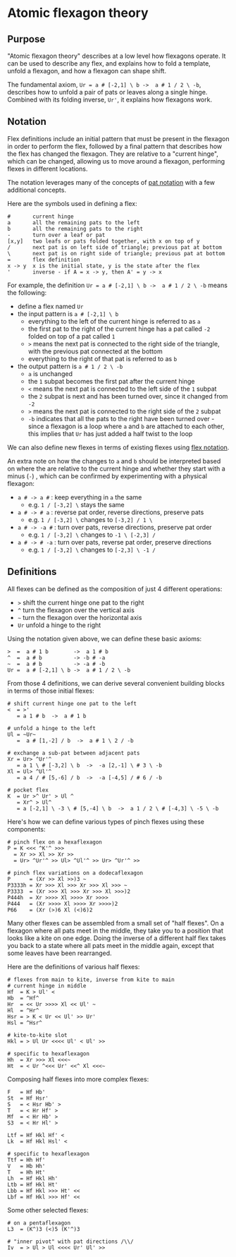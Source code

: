 # Atomic flexagon theory

## Purpose

"Atomic flexagon theory" describes at a low level how flexagons operate.
It can be used to describe any flex, and explains how to fold a template, unfold a flexagon, and how a flexagon can shape shift.

The fundamental axiom, `Ur = a # [-2,1] \ b ->  a # 1 / 2 \ -b`,
describes how to unfold a pair of pats or leaves along a single hinge.
Combined with its folding inverse, `Ur'`, it explains how flexagons work.

## Notation

Flex definitions include an initial pattern that must be present in the flexagon in order to perform the flex,
followed by a final pattern that describes how the flex has changed the flexagon.
They are relative to a "current hinge", which can be changed,
allowing us to move around a flexagon, performing flexes in different locations.

The notation leverages many of the concepts of [pat notation](https://github.com/loki3/flexagonator/blob/master/docs/pat-notation.md)
with a few additional concepts.

Here are the symbols used in defining a flex:

```
#       current hinge
a       all the remaining pats to the left
b       all the remaining pats to the right
-       turn over a leaf or pat
[x,y]   two leafs or pats folded together, with x on top of y
/       next pat is on left side of triangle; previous pat at bottom
\       next pat is on right side of triangle; previous pat at bottom
=       flex definition
x -> y  x is the initial state, y is the state after the flex
'       inverse - if A = x -> y, then A' = y -> x
```

For example, the definition `Ur = a # [-2,1] \ b ->  a # 1 / 2 \ -b` means the following:

* define a flex named `Ur`
* the input pattern is `a # [-2,1] \ b`
    * everything to the left of the current hinge is referred to as `a`
    * the first pat to the right of the current hinge has a pat called `-2` folded on top of a pat called `1`
    * `>` means the next pat is connected to the right side of the triangle, with the previous pat connected at the bottom
    * everything to the right of that pat is referred to as `b`
* the output pattern is `a # 1 / 2 \ -b`
    * `a` is unchanged
    * the `1` subpat becomes the first pat after the current hinge
    * `<` means the next pat is connected to the left side of the `1` subpat
    * the `2` subpat is next and has been turned over, since it changed from `-2`
    * `>` means the next pat is connected to the right side of the `2` subpat
    * `-b` indicates that all the pats to the right have been turned over - since a flexagon is a loop where `a` and `b` are attached to each other, this implies that `Ur` has just added a half twist to the loop

We can also define new flexes in terms of existing flexes
using [flex notation](https://github.com/loki3/flexagonator/blob/master/docs/flex-notation.md).

An extra note on how the changes to `a` and `b` should be interpreted based on where the are relative to the current hinge and whether they start with a minus (`-`)
, which can be confirmed by experimenting with a physical flexagon:

* `a # -> a #` : keep everything in `a` the same
    * e.g. `1 / [-3,2] \` stays the same
* `a # -> # a` : reverse pat order, reverse directions, preserve pats
    * e.g. `1 / [-3,2] \` changes to `[-3,2] / 1 \`
* `a # -> -a #` : turn over pats, reverse directions, preserve pat order
    * e.g. `1 / [-3,2] \` changes to `-1 \ [-2,3] /`
* `a # -> # -a` : turn over pats, reverse pat order, preserve directions
    * e.g. `1 / [-3,2] \` changes to `[-2,3] \ -1 /`

## Definitions

All flexes can be defined as the composition of just 4 different operations:

* `>`  shift the current hinge one pat to the right
* `^`  turn the flexagon over the vertical axis
* `~`  turn the flexagon over the horizontal axis
* `Ur` unfold a hinge to the right

Using the notation given above, we can define these basic axioms:

```
>  =  a # 1 b        ->  a 1 # b
^  =  a # b          -> -b # -a
~  =  a # b          -> -a # -b
Ur =  a # [-2,1] \ b ->  a # 1 / 2 \ -b
```

From those 4 definitions, we can derive several convenient building blocks in terms of those initial flexes:

```
# shift current hinge one pat to the left
<  = >'
   = a 1 # b  ->  a # 1 b

# unfold a hinge to the left
Ul = ~Ur~
   =  a # [1,-2] / b  ->  a # 1 \ 2 / -b

# exchange a sub-pat between adjacent pats
Xr = Ur> ^Ur'^
   = a 1 \ # [-3,2] \ b  ->  -a [2,-1] \ # 3 \ -b
Xl = Ul> ^Ul'^
   = a 4 / # [5,-6] / b  ->  -a [-4,5] / # 6 / -b

# pocket flex
K  = Ur >^ Ur' > Ul ^
   = Xr^ > Ul^
   = a [-2,1] \ -3 \ # [5,-4] \ b  ->  a 1 / 2 \ # [-4,3] \ -5 \ -b
```

Here's how we can define various types of pinch flexes using these components:

```
# pinch flex on a hexaflexagon
P = K <<< ^K'^ >>>
  = Xr >> Xl >> Xr >>
  = Ur> ^Ur'^ >> Ul> ^Ul'^ >> Ur> ^Ur'^ >>

# pinch flex variations on a dodecaflexagon
P      = (Xr >> Xl >>)3 ~
P3333h = Xr >>> Xl >>> Xr >>> Xl >>> ~
P3333  = (Xr >>> Xl >>> Xr >>> Xl >>>)2
P444h  = Xr >>>> Xl >>>> Xr >>>>
P444   = (Xr >>>> Xl >>>> Xr >>>>)2
P66    = (Xr (>)6 Xl (<)6)2
```

Many other flexes can be assembled from a small set of "half flexes".
On a flexagon where all pats meet in the middle,
they take you to a position that looks like a kite on one edge.
Doing the inverse of a different half flex takes you back to a state where all pats meet in the middle again,
except that some leaves have been rearranged.

Here are the definitions of various half flexes:

```
# flexes from main to kite, inverse from kite to main
# current hinge in middle
Hf  = K > Ul' <
Hb  = ^Hf^
Hr  = << Ur >>>> Xl << Ul' ~
Hl  = ^Hr^
Hsr = > K < Ur << Ul' >> Ur'
Hsl = ^Hsr^

# kite-to-kite slot
Hkl = > Ul Ur <<<< Ul' < Ul' >>

# specific to hexaflexagon
Hh  = Xr >>> Xl <<<~
Ht  = < Ur ^<<< Ur' <<^ Xl <<<~
```

Composing half flexes into more complex flexes:

```
F   = Hf Hb'
St  = Hf Hsr'
S   = < Hsr Hb' >
T   = < Hr Hf' >
Mf  = < Hr Hb' >
S3  = < Hr Hl' >

Ltf = Hf Hkl Hf' <
Lk  = Hf Hkl Hsl' <

# specific to hexaflexagon
Ttf = Hh Hf'
V   = Hb Hh'
T   = Hh Ht'
Lh  = Hf Hkl Hh'
Ltb = Hf Hkl Ht'
Lbb = Hf Hkl >>> Ht' <<
Lbf = Hf Hkl >>> Hf' <<
```

Some other selected flexes:

```
# on a pentaflexagon
L3  = (K^)3 (<)5 (K'^)3

# "inner pivot" with pat directions /\\/
Iv  = > Ul > Ul <<<< Ur' Ul' >>
```
